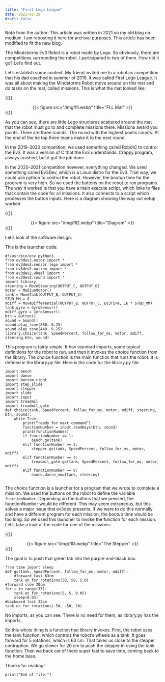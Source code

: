 ```yaml
---
title: "First Lego League"
date: 2021-02-28
draft: false
---
```


Note from the author: This article was written in 2021 on my old blog on medium. I am reposting it here for archival purposes. This article has been modified to fit the new blog. 

The Mindstorms Ev3 Robot is a robot made by Lego. So obviously, there are competitions surrounding the robot. I participated in two of them. How did it go? Let’s find out.

Let’s establish some context. My friend invited me to a robotics competition that his dad coached in summer of 2019. It was called First Lego League. It was all about making the Mindstorms Robot move around on this mat and do tasks on the mat, called missions. This is what the mat looked like:

{{<rawhtml>}}
<center>{{< figure src="/img/fll.webp" title="FLL Mat" >}}</center>
{{</rawhtml>}}

As you can see, there are little Lego structures scattered around the mat that the robot must go to and complete missions there. Missions award you points. There are three rounds. The round with the highest points counts. At the end of the he top three teams make it to the next round.

In the 2019–2020 competition, we used something called RobotC to control the Ev3. It was a version of C that the Ev3 understands. Crappy program, always crashed, but it got the job done.

In the 2020–2021 competition however, everything changed. We used something called Ev3Dev, which is a Linux distro for the Ev3. That way, we could use python to control the robot. However, the bootup time for the program is very high. So we used the buttons on the robot to run programs. The way it worked is that you have a main execute script, which links to files that contain the code for all missions. It also connects to a script which processes the button inputs. Here is a diagram showing the way out setup worked:

{{<rawhtml>}}
<center>{{< figure src="/img/fll2.webp" title="Diagram" >}}</center>
{{</rawhtml>}}

<!-- So this is all the software design. Let’s look at the hardware:
{{<rawhtml>}}
<a href = "https://vimeo.com/517806926" > Video of robot </a>
{{</rawhtml>}} -->

Let’s look at the software design.  

This is the launcher code:
~~~
#!/usr/bin/env python3
from ev3dev2.motor import *
from ev3dev2.sensor.lego import *
from ev3dev2.button import *
from ev3dev2.wheel import *
from ev3dev2.sound import *
import library
steering = MoveSteering(OUTPUT_C, OUTPUT_B)
motor = MediumMotor()
tank = MoveTank(OUTPUT_B, OUTPUT_C)
STUD_MM = 8
mdiff = MoveDifferential(OUTPUT_B, OUTPUT_C, EV3Tire, 16 * STUD_MM)
tank.gyro = GyroSensor()
mdiff.gyro = GyroSensor()
btn = Button()
sound = Sound()
sound.play_tone(880, 0.25)
sound.play_tone(440, 0.25)
library.choice(tank, SpeedPercent, follow_for_ms, motor, mdiff, steering,btn, sound)
~~~
This program is fairly simple. It has standard imports, some typical definitions for the robot to run, and then it invokes the choice function from the library. The choice function is the main function that runs the robot. It is defined in the library.py file. Here is the code for the library.py file:
~~~
import bench
import dance
import bottom_right
import step_slide
import stepper
import slide
import input
import treadmil
import treadmil_gate
def choice(tank, SpeedPercent, follow_for_ms, motor, mdiff, steering, btn, sound):
    while True:
        print(“ready for next command”)
        functionNumber = input.readKeys(btn, sound)
        print(functionNumber)
        if functionNumber == 1:
            bench.go(tank)
        elif functionNumber == 2:
            stepper.go(tank, SpeedPercent, follow_for_ms, motor, mdiff)
        elif functionNumber == 3:
            treadmil_gate.go(tank, SpeedPercent, follow_for_ms, motor, mdiff)
        elif functionNumber == 0:
            dance.dance_now(tank, steering)


~~~
The choice function is a launcher for a program that we wrote to complete a mission. We used the buttons on the robot to define the variable `functionNumber`. Depending on the buttons that we pressed, the functionNumber would be different. This may seem extraneous, but this solves a major issue that ev3dev presents. If we were to do this normally and have a different program for each mission, the bootup time would be too long. So we used this launcher to invoke the function for each mission. <br/> Let’s take a look at the code for one of the missions:

{{<rawhtml>}}
<center>{{< figure src="/img/fll3.webp" title="The Stepper" >}}</center>
{{</rawhtml>}}

The goal is to push that green tab into the purple-and-black box.

~~~
from time import sleep
def go(tank, SpeedPercent, follow_for_ms, motor, mdiff):
    #forward fast 63cm
    tank.on_for_rotations(50, 50, 5.0)
#forward slow 20cm
for i in range(33):
    tank.on_for_rotations(5, 5, 0.05)
    sleep(0.03)
#backward fast 32cm
tank.on_for_rotations(-50, -50, 10)
~~~


No imports, as you can see. There is no need for them, as library.py has the imports.

So this whole thing is a function that library invokes. First, the robot uses the tank function, which controls the robot’s wheels as a tank. It goes forward for 5 rotations, which is 63 cm. That takes us close to the stepper contraption. We go slower for 20 cm to push the stepper in using the tank function. Then we back out of there super fast to save time, coming back to the home base.

Thanks for reading!

~~~
print("End of file.")
~~~
